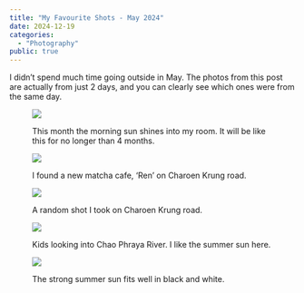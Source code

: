 ```yaml
---
title: "My Favourite Shots - May 2024"
date: 2024-12-19
categories:
  - "Photography"
public: true
---
```


I didn’t spend much time going outside in May.
The photos from this post are actually from just 2 days,
and you can clearly see which ones were from the same day.

<figure>

![](./images/DSCF2981.webp)
<figcaption>
This month the morning sun shines into my room. It will be like this for no longer than 4 months.
</figcaption>
</figure>

<figure>

![](./images/DSC01540.webp)
<figcaption>
I found a new matcha cafe, ‘Ren’ on Charoen Krung road.
</figcaption>
</figure>

<figure>

![](./images/DSC01546.webp)
<figcaption>
A random shot I took on Charoen Krung road.
</figcaption>
</figure>

<figure>

![](./images/DSC01567.webp)
<figcaption>
Kids looking into Chao Phraya River. I like the summer sun here.
</figcaption>
</figure>

<figure>

![](./images/DSC01573.webp)
<figcaption>
The strong summer sun fits well in black and white.
</figcaption>
</figure>
